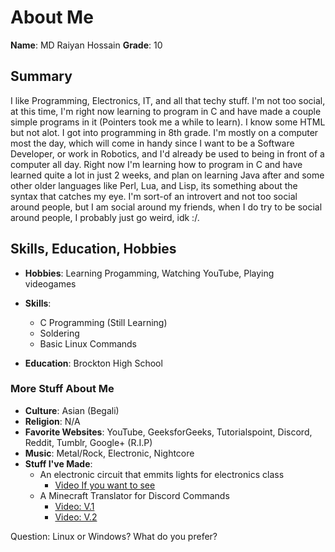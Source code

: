 # About Me

**Name**: MD Raiyan Hossain
**Grade**: 10

## Summary

I like Programming, Electronics, IT, and all that techy stuff. I'm not too social, at this time, I'm right now learning to program in C and have made a couple simple programs in it (Pointers took me a while to learn). I know some HTML but not alot. I got into programming in 8th grade. I'm mostly on a computer most the day, which will come in handy since I want to be a Software Developer, or work in Robotics, and I'd already be used to being in front of a computer all day. Right now I'm learning how to program in C and have learned quite a lot in just 2 weeks, and plan on learning Java after and some other older languages like Perl, Lua, and Lisp, its something about the syntax that catches my eye. I'm sort-of an introvert and not too social around people, but I am social around my friends, when I do try to be social around people, I probably just go weird, idk :/.

## Skills, Education, Hobbies

* **Hobbies**: Learning Progamming, Watching YouTube, Playing videogames
* **Skills**:
  * C Programming (Still Learning)
  * Soldering
  * Basic Linux Commands

* **Education**: Brockton High School

### More Stuff About Me

* **Culture**: Asian (Begali)
* **Religion**: N/A
* **Favorite Websites**: YouTube, GeeksforGeeks, Tutorialspoint, Discord, Reddit, Tumblr, Google+ (R.I.P)
* **Music**: Metal/Rock, Electronic, Nightcore
* **Stuff I've Made**:
  * An electronic circuit that emmits lights for electronics class
    * [Video If you want to see](https://photos.app.goo.gl/S79nzoMdPJ4EVgb36)
  * A Minecraft Translator for Discord Commands
    * [Video: V.1](https://photos.app.goo.gl/mxWW5ucxA4KYefnD7)
    * [Video: V.2](https://photos.app.goo.gl/ZBpD2UpUKaWZuHmT8)

Question: Linux or Windows? What do you prefer?
